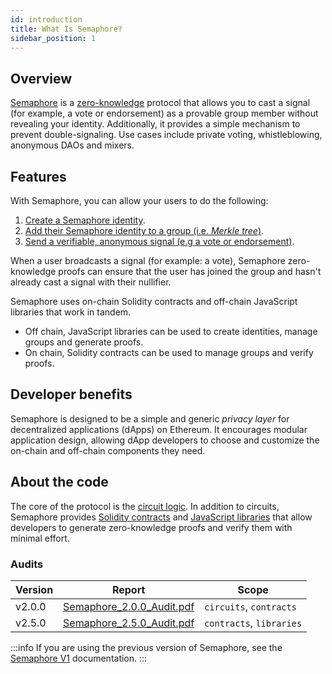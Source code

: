 ```yaml
---
id: introduction
title: What Is Semaphore?
sidebar_position: 1
---
```


## Overview

[Semaphore](https://github.com/semaphore-protocol/semaphore) is a [zero-knowledge](https://z.cash/technology/zksnarks) protocol that allows you to cast a signal (for example, a vote or endorsement) as a provable group member without revealing your identity.
Additionally, it provides a simple mechanism to prevent double-signaling.
Use cases include private voting, whistleblowing, anonymous DAOs and mixers.

## Features

With Semaphore, you can allow your users to do the following:

1. [Create a Semaphore identity](/docs/guides/identities/).
2. [Add their Semaphore identity to a group (i.e. _Merkle tree_)](/docs/guides/groups/).
3. [Send a verifiable, anonymous signal (e.g a vote or endorsement)](/docs/guides/proofs/).

When a user broadcasts a signal (for example: a vote), Semaphore zero-knowledge
proofs can ensure that the user has joined the group and hasn't already cast a signal with their nullifier.

Semaphore uses on-chain Solidity contracts and off-chain JavaScript libraries that work in tandem.

-   Off chain, JavaScript libraries can be used to create identities, manage groups and generate proofs.
-   On chain, Solidity contracts can be used to manage groups and verify proofs.

## Developer benefits

Semaphore is designed to be a simple and generic _privacy layer_ for decentralized applications (dApps) on Ethereum. It encourages modular application design, allowing dApp developers to choose and customize the on-chain and off-chain components they need.

## About the code

The core of the protocol is the [circuit logic](https://github.com/semaphore-protocol/semaphore/tree/main/packages/circuits/scheme.png).
In addition to circuits,
Semaphore provides [Solidity contracts](https://github.com/semaphore-protocol/semaphore/tree/main/packages/contracts)
and [JavaScript libraries](https://github.com/semaphore-protocol/semaphore#-packages) that allow developers to generate zero-knowledge proofs and verify them with minimal effort.

### Audits

| Version | Report                                                                                                               | Scope                    |
| ------- | -------------------------------------------------------------------------------------------------------------------- | ------------------------ |
| v2.0.0  | [Semaphore_2.0.0_Audit.pdf](https://github.com/semaphore-protocol/semaphore/files/9850441/Semaphore_2.0.0_Audit.pdf) | `circuits`, `contracts`  |
| v2.5.0  | [Semaphore_2.5.0_Audit.pdf](https://github.com/semaphore-protocol/semaphore/files/9845008/Semaphore_2.5.0_Audit.pdf) | `contracts`, `libraries` |

:::info
If you are using the previous version of Semaphore, see the [Semaphore V1](/docs/V1/introduction) documentation.
:::
